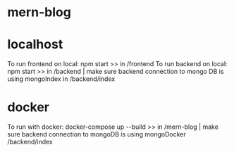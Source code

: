 # mern-blog

# localhost

To run frontend on local: npm start >> in /frontend
To run backend on local: npm start >> in /backend | make sure backend connection to mongo DB is using mongoIndex in /backend/index

# docker

To run with docker: docker-compose up --build >> in /mern-blog | make sure backend connection to mongoDB is using mongoDocker /backend/index
